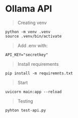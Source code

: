 # Ollama API
> Creating venv
```shell
python -m venv .venv
source .venv/bin/activate
```
> Add .env with:
```shell
API_KEY="secretkey"
```
> Install requirements
```
pip install -m requiremnts.txt
```

>Start
```shell
uvicorn main:app --reload
```
>Testing
```shell
pyhton test-api.py
```
